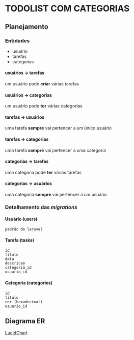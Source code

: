 # TODOLIST COM CATEGORIAS

## Planejamento
### Entidades
- usuário
- tarefas
- categorias

#### usuários -> tarefas
um usuário pode **criar** várias tarefas

#### usuários -> categorias
um usuário pode **ter** várias categorias

#### tarefas -> usuários
uma tarefa **sempre** vai pertencer a um único usuário

#### tarefas -> categorias
uma tarefa **sempre** vai pertencer a uma categoria

#### categorias -> tarefas
uma categoria pode **ter** várias tarefas

#### categorias -> usuários
uma categoria **sempre** vai pertencer a um usuário

### Detalhamento das *migrations*

#### Usuário (users)
```
padrão do laravel
```

#### Tarefa (tasks)
```
id
titulo
data
descricao
categoria_id
usuario_id
```

#### Categoria (categories)
```
id
titulo
cor (hexadecimal)
usuario_id
```

## Diagrama ER
[LucidChart](https://lucid.app/lucidchart/e0657f26-d563-4e49-99dc-cf0b8ffe3cf1/edit?viewport_loc=-387%2C-34%2C1986%2C844%2C0_0&invitationId=inv_c865b32b-5088-435a-a0b6-d9de7f08602d)